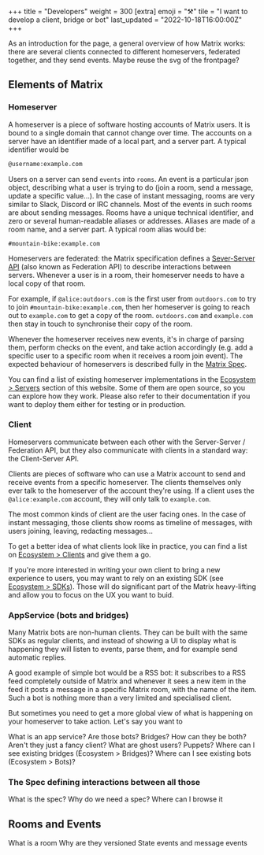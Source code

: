+++
title = "Developers"
weight = 300
[extra]
emoji = "⚒️"
tile = "I want to develop a client, bridge or bot"
last_updated = "2022-10-18T16:00:00Z"
+++

As an introduction for the page, a general overview of how Matrix works: there
are several clients connected to different homeservers, federated together, and
they send events. Maybe reuse the svg of the frontpage?

## Elements of Matrix

### Homeserver

A homeserver is a piece of software hosting accounts of Matrix users. It is
bound to a single domain that cannot change over time. The accounts on a server
have an identifier made of a local part, and a server part. A typical identifier
would be

```txt
@username:example.com
```

Users on a server can send `events` into `rooms`. An event is a particular json
object, describing what a user is trying to do (join a room, send a message,
update a specific value…). In the case of instant messaging, rooms are very
similar to Slack, Discord or IRC channels. Most of the events in such rooms are
about sending messages. Rooms have a unique technical identifier, and zero or
several human-readable aliases or addresses. Aliases are made of a room name,
and a server part. A typical room alias would be:

```
#mountain-bike:example.com
```

Homeservers are federated: the Matrix specification defines a [Sever-Server API](https://spec.matrix.org/v1.4/server-server-api/)
(also known as Federation API) to describe interactions between servers.
Whenever a user is in a room, their homeserver needs to have a local copy of
that room.

For example, if `@alice:outdoors.com` is the first user from `outdoors.com` to
try to join `#mountain-bike:example.com`, then her homeserver is going to reach
out to `example.com` to get a copy of the room. `outdoors.com` and `example.com`
then stay in touch to synchronise their copy of the room.

Whenever the homeserver receives new events, it's in charge of parsing them,
perform checks on the event, and take action accordingly (e.g. add a specific 
user to a specific room when it receives a room join event). The expected
behaviour of homeservers is described fully in the [Matrix Spec](https://spec.matrix.org).

You can find a list of existing homeserver implementations in the
[Ecosystem > Servers](/ecosystem/servers) section of this website. Some of them
are open source, so you can explore how they work. Please also refer to their
documentation if you want to deploy them either for testing or in production.

### Client

Homeservers communicate between each other with the Server-Server / Federation
API, but they also communicate with clients in a standard way: the Client-Server
API.

Clients are pieces of software who can use a Matrix account to send and receive
events from a specific homeserver. The clients themselves only ever talk to the
homeserver of the account they're using. If a client uses the
`@alice:example.com` account, they will only talk to `example.com`.

The most common kinds of client are the user facing ones. In the case of instant
messaging, those clients show rooms as timeline of messages, with users joining,
leaving, redacting messages…

To get a better idea of what clients look like in practice, you can find a list
on [Ecosystem > Clients](/ecosystem/clients) and give them a go.

If you're more interested in writing your own client to bring a new experience
to users, you may want to rely on an existing SDK (see
[Ecosystem > SDKs](/ecosystem/sdks)). Those will do significant part of the
Matrix heavy-lifting and allow you to focus on the UX you want to buid.

### AppService (bots and bridges)

Many Matrix bots are non-human clients. They can be built with the same SDKs as
regular clients, and instead of showing a UI to display what is happening they
will listen to events, parse them, and for example send automatic replies.

A good example of simple bot would be a RSS bot: it subscribes to a RSS feed
completely outside of Matrix and whenever it sees a new item in the feed it
posts a message in a specific Matrix room, with the name of the item. Such a bot
is nothing more than a very limited and specialised client.

But sometimes you need to get a more global view of what is happening on your
homeserver to take action. Let's say you want to 

What is an app service?
Are those bots? Bridges? How can they be both? Aren't they just a fancy client?
What are ghost users? Puppets?
Where can I see existing bridges (Ecosystem > Bridges)? Where can I see existing bots (Ecosystem > Bots)?

### The Spec defining interactions between all those
What is the spec?
Why do we need a spec?
Where can I browse it

## Rooms and Events

What is a room
Why are they versioned
State events and message events

